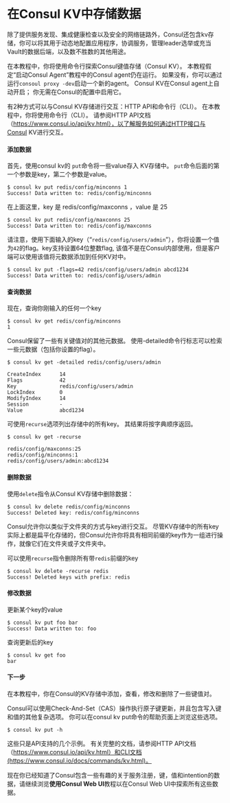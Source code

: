 # 在Consul KV中存储数据

除了提供服务发现、集成健康检查以及安全的网络链路外，Consul还包含kv存储，你可以将其用于动态地配置应用程序，协调服务，管理leader选举或充当Vault的数据后端，以及数不胜数的其他用途。

在本教程中，你将使用命令行探索Consul键值存储（Consul KV）。 本教程假定“启动Consul Agent”教程中的Consul agent仍在运行。 如果没有，你可以通过运行`consoul proxy -dev`启动一个新的agent。 Consul KV在Consul agent上自动开启； 你无需在Consul的配置中启用它。

有2种方式可以与Consul KV存储进行交互：HTTP API和命令行（CLI）。 在本教程中，你将使用命令行（CLI）。 请参阅HTTP API文档（https://www.consul.io/api/kv.html），以了解服务如何通过HTTP接口与Consul KV进行交互。

#### 添加数据
首先，使用consul kv的 `put`命令将一些value存入 KV存储中。 `put`命令后面的第一个参数是key，第二个参数是value。

	$ consul kv put redis/config/minconns 1
	Success! Data written to: redis/config/minconns

在上面这里，key 是 redis/config/maxconns ，value 是 25

	$ consul kv put redis/config/maxconns 25
	Success! Data written to: redis/config/maxconns

请注意，使用下面输入的key（“`redis/config/users/admin`”），你将设置一个值为`42`的flag。key支持设置64位整数flag, 该值不是在Consul内部使用，但是客户端可以使用该值将元数据添加到任何KV对中。

	$ consul kv put -flags=42 redis/config/users/admin abcd1234
	Success! Data written to: redis/config/users/admin

#### 查询数据
现在，查询你刚输入的任何一个key

	$ consul kv get redis/config/minconns
	1

Consul保留了一些有关键值对的其他元数据。 使用-detailed命令行标志可以检索一些元数据（包括你设置的flag）。

	$ consul kv get -detailed redis/config/users/admin
	
	CreateIndex      14
	Flags            42
	Key              redis/config/users/admin
	LockIndex        0
	ModifyIndex      14
	Session          -
	Value            abcd1234

可使用`recurse`选项列出存储中的所有key。 其结果将按字典顺序返回。

	$ consul kv get -recurse
	
	redis/config/maxconns:25
	redis/config/minconns:1
	redis/config/users/admin:abcd1234

#### 删除数据

使用`delete`指令从Consul KV存储中删除数据：

	$ consul kv delete redis/config/minconns
	Success! Deleted key: redis/config/minconns

Consul允许你以类似于文件夹的方式与key进行交互。 尽管KV存储中的所有key实际上都是扁平化存储的，但Consul允许你将具有相同前缀的key作为一组进行操作，就像它们在文件夹或子文件夹中。

可以使用`recurse`指令删除所有带`redis`前缀的key

	$ consul kv delete -recurse redis
	Success! Deleted keys with prefix: redis

#### 修改数据
更新某个key的value

	$ consul kv put foo bar
	Success! Data written to: foo

查询更新后的key

	$ consul kv get foo
	bar

#### 下一步
在本教程中，你在Consul的KV存储中添加，查看，修改和删除了一些键值对。

Consul可以使用Check-And-Set（CAS）操作执行原子键更新，并且包含写入键和值的其他复杂选项。 你可以在consul kv put命令的帮助页面上浏览这些选项。

	$ consul kv put -h

这些只是API支持的几个示例。 有关完整的文档，请参阅HTTP API文档（https://www.consul.io/api/kv.html）和CLI文档(https://www.consul.io/docs/commands/kv.html)。

现在你已经知道了Consul包含一些有趣的关于服务注册，键，值和intention的数据，请继续浏览**使用Consul Web UI**教程以在Consul Web UI中探索所有这些数据。
